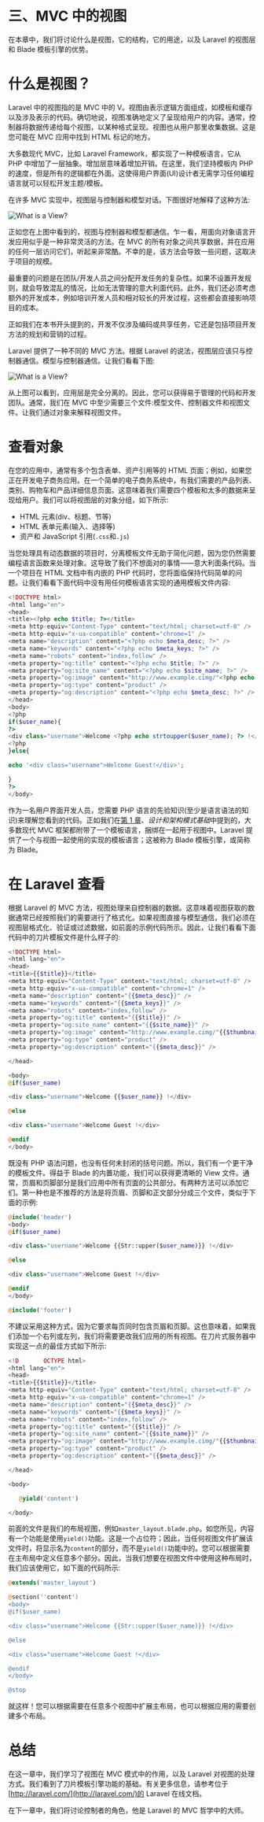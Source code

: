 # 三、MVC 中的视图

在本章中，我们将讨论什么是视图，它的结构，它的用途，以及 Laravel 的视图层和 Blade 模板引擎的优势。

# 什么是视图？

Laravel 中的视图指的是 MVC 中的 V。视图由表示逻辑方面组成，如模板和缓存以及涉及表示的代码。确切地说，视图准确地定义了呈现给用户的内容。通常，控制器将数据传递给每个视图，以某种格式呈现。视图也从用户那里收集数据。这是您可能在 MVC 应用中找到 HTML 标记的地方。

大多数现代 MVC，比如 Laravel Framework，都实现了一种模板语言，它从 PHP 中增加了一层抽象。增加层意味着增加开销。在这里，我们坚持模板内 PHP 的速度，但是所有的逻辑都在外面。这使得用户界面(UI)设计者无需学习任何编程语言就可以轻松开发主题/模板。

在许多 MVC 实现中，视图层与控制器和模型对话。下图很好地解释了这种方法:

![What is a View?](img/Image00006.jpg)

正如您在上图中看到的，视图与控制器和模型都通信。乍一看，用面向对象语言开发应用似乎是一种非常灵活的方法。在 MVC 的所有对象之间共享数据，并在应用的任何一层访问它们，听起来非常酷。不幸的是，该方法会导致一些问题，这取决于项目的规模。

最重要的问题是在团队/开发人员之间分配开发任务的复杂性。如果不设置开发规则，就会导致混乱的情况，比如无法管理的意大利面代码。此外，我们还必须考虑额外的开发成本，例如培训开发人员和相对较长的开发过程，这些都会直接影响项目的成本。

正如我们在本书开头提到的，开发不仅涉及编码或共享任务，它还是包括项目开发方法的规划和营销的过程。

Laravel 提供了一种不同的 MVC 方法。根据 Laravel 的说法，视图层应该只与控制器通信。模型与控制器通信。让我们看看下图:

![What is a View?](img/Image00007.jpg)

从上图可以看到，应用层是完全分离的。因此，您可以获得易于管理的代码和开发团队。通常，我们在 MVC 中至少需要三个文件:模型文件、控制器文件和视图文件。让我们通过对象来解释视图文件。

# 查看对象

在您的应用中，通常有多个包含表单、资产引用等的 HTML 页面；例如，如果您正在开发电子商务应用。在一个简单的电子商务系统中，有我们需要的产品列表、类别、购物车和产品详细信息页面。这意味着我们需要四个模板和太多的数据来呈现给用户。我们可以将视图层的对象分组，如下所示:

*   HTML 元素(div、标题、节等)
*   HTML 表单元素(输入、选择等)
*   资产和 JavaScript 引用(`.css`和`.js`)

当您处理具有动态数据的项目时，分离模板文件无助于简化问题，因为您仍然需要编程语言函数来处理对象。这导致了我们不想面对的事情——意大利面条代码。当一个项目在 HTML 文档中有内嵌的 PHP 代码时，您将面临保持代码简单的问题。让我们看看下面代码中没有用任何模板语言实现的通用模板文件内容:

```php
<!DOCTYPE html> 
<html lang="en"> 
<head> 
<title><?php echo $title; ?></title> 
<meta http-equiv="Content-Type" content="text/html; charset=utf-8" /> 
<meta http-equiv="x-ua-compatible" content="chrome=1" /> 
<meta name="description" content="<?php echo $meta_desc; ?>" /> 
<meta name="keywords" content="<?php echo $meta_keys; ?>" /> 
<meta name="robots" content="index,follow" /> 
<meta property="og:title" content="<?php echo $title; ?>" /> 
<meta property="og:site_name" content="<?php echo $site_name; ?>" /> 
<meta property="og:image" content="http://www.example.cimg/"<?php echo $thumbnail; ?> /> 
<meta property="og:type" content="product" /> 
<meta property="og:description" content="<?php echo $meta_desc; ?>" /> 
</head> 
<body> 
<?php 
if($user_name){ 
?>
<div class="username">Welcome <?php echo strtoupper($user_name); ?> !</div> 
<?php 
}else{ 

echo '<div class="username">Welcome Guest!</div>'; 

} 
?> 
</body> 
```

作为一名用户界面开发人员，您需要 PHP 语言的先验知识(至少是语言语法的知识)来理解您看到的代码。正如我们在[第 1 章](1.html#page "Chapter 1. Design and Architectural Pattern Fundamentals")、*设计和架构模式基础*中提到的，大多数现代 MVC 框架都附带了一个模板语言，捆绑在一起用于视图中。Laravel 提供了一个与视图一起使用的实现的模板语言；这被称为 Blade 模板引擎，或简称为 Blade。

# 在 Laravel 查看

根据 Laravel 的 MVC 方法，视图处理来自控制器的数据。这意味着视图获取的数据通常已经按照我们的需要进行了格式化。如果视图直接与模型通信，我们必须在视图层格式化、验证或过滤数据，如前面的示例代码所示。因此，让我们看看下面代码中的刀片模板文件是什么样子的:

```php
<!DOCTYPE html> 
<html lang="en"> 
<head> 
<title>{{$title}}</title> 
<meta http-equiv="Content-Type" content="text/html; charset=utf-8" /> 
<meta http-equiv="x-ua-compatible" content="chrome=1" /> 
<meta name="description" content="{{$meta_desc}}" /> 
<meta name="keywords" content="{{$meta_keys}}" /> 
<meta name="robots" content="index,follow" /> 
<meta property="og:title" content="{{$title}}" />
<meta property="og:site_name" content="{{$site_name}}" /> 
<meta property="og:image" content="http://www.example.cimg/"{{$thumbnail}} /> 
<meta property="og:type" content="product" /> 
<meta property="og:description" content="{{$meta_desc}}" /> 

</head> 

<body> 
@if($user_name) 

<div class="username">Welcome {{$user_name}} !</div> 

@else 

<div class="username">Welcome Guest !</div> 

@endif 
</body>
```

既没有 PHP 语法问题，也没有任何未封闭的括号问题。所以，我们有一个更干净的模板文件。得益于 Blade 的内置功能，我们可以获得更清晰的 View 文件。通常，页眉和页脚部分是我们应用中所有页面的公共部分。有两种方法可以添加它们。第一种也是不推荐的方法是将页眉、页脚和正文部分分成三个文件，类似于下面的示例:

```php
@include('header')
<body> 
@if($user_name) 

<div class="username">Welcome {{Str::upper($user_name)}} !</div> 

@else 

<div class="username">Welcome Guest !</div> 

@endif 
</body>

@include('footer')
```

不建议采用这种方式，因为它要求每页同时包含页眉和页脚。这也意味着，如果我们添加一个右列或左列，我们将需要更改我们应用的所有视图。在刀片式服务器中实现这一点的最佳方式如下所示:

```php
<!D       OCTYPE html> 
<html lang="en"> 
<head> 
<title>{{$title}}</title> 
<meta http-equiv="Content-Type" content="text/html; charset=utf-8" /> 
<meta http-equiv="x-ua-compatible" content="chrome=1" /> 
<meta name="description" content="{{$meta_desc}}" /> 
<meta name="keywords" content="{{$meta_keys}}" /> 
<meta name="robots" content="index,follow" /> 
<meta property="og:title" content="{{$title}}" /> 
<meta property="og:site_name" content="{{$site_name}}" /> 
<meta property="og:image" content="http://www.example.cimg/"{{$thumbnail}} /> 
<meta property="og:type" content="product" /> 
<meta property="og:description" content="{{$meta_desc}}" /> 

</head> 

<body> 

   @yield('content')

</body>
```

前面的文件是我们的布局视图，例如`master_layout.blade.php`。如您所见，内容有一个功能是使用`yield()`功能。这是一个占位符；因此，当任何视图文件扩展该文件时，将显示名为`content`的部分，而不是`yield()`功能中的。您可以根据需要在主布局中定义任意多个部分。因此，当我们想要在视图文件中使用这种布局时，我们应该使用它，如下面的代码所示:

```php
@extends('master_layout')

@section(''content')
<body> 
@if($user_name) 

<div class="username">Welcome {{Str::upper($user_name)}} !</div> 

@else 

<div class="username">Welcome Guest !</div> 

@endif 
</body>

@stop
```

就这样！您可以根据需要在任意多个视图中扩展主布局，也可以根据应用的需要创建多个布局。

# 总结

在这一章中，我们学习了视图在 MVC 模式中的作用，以及 Laravel 对视图的处理方式。我们看到了刀片模板引擎功能的基础。有关更多信息，请参考位于[http://laravel.com/](http://laravel.com/)的 Laravel 在线文档。

在下一章中，我们将讨论控制者的角色，他是 Laravel 的 MVC 哲学中的大师。